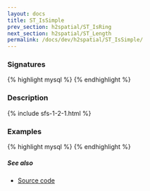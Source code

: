 ```yaml
---
layout: docs
title: ST_IsSimple
prev_section: h2spatial/ST_IsRing
next_section: h2spatial/ST_Length
permalink: /docs/dev/h2spatial/ST_IsSimple/
---
```


### Signatures

{% highlight mysql %}
{% endhighlight %}

### Description



{% include sfs-1-2-1.html %}

### Examples

{% highlight mysql %}
{% endhighlight %}

##### See also

* [Source code](https://github.com/irstv/H2GIS/blob/master/h2spatial/src/main/java/org/h2gis/h2spatial/internal/function/spatial/properties/ST_IsSimple.java)
